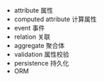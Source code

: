 - attribute 属性
- computed attribute 计算属性
- event 事件
- relation 关联
- aggregate 聚合体
- validation 属性校验
- persistence 持久化
- ORM
